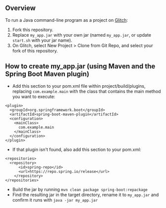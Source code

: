 ## Overview
To run a Java command-line program as a project on [Glitch](https://glitch.com):
1. Fork this repository.
1. Replace `my_app.jar` with your own jar (named `my_app.jar`, or update `start.sh` with your jar name).
1. On Glitch, select New Project > Clone from Git Repo, and select your fork of this repository.

## How to create my_app.jar (using Maven and the Spring Boot Maven plugin)

* Add this section to your pom.xml file within project/build/plugins, replacing `com.example.main` with the class that contains the main method you want to execute:
```
<plugin>
  <groupId>org.springframework.boot</groupId>
  <artifactId>spring-boot-maven-plugin</artifactId>
  <configuration>
    <mainClass>
      com.example.main
    </mainClass>
  </configuration>
</plugin>
```
* If that plugin isn't found, also add this section to your pom.xml:
```
<repositories>
  <repository>
      <id>spring-repo</id>
      <url>https://repo.spring.io/release</url>
    </repository>
</repositories>
```
* Build the jar by running `mvn clean package spring-boot:repackage`
* Find the resulting jar in the target directory, rename it to `my_app.jar` and confirm it runs with `java -jar my_app.jar`
